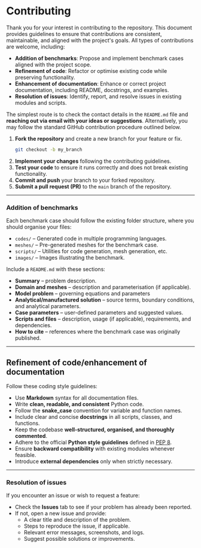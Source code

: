 # Contributing

Thank you for your interest in contributing to the repository. This document provides guidelines to ensure that contributions are consistent, maintainable, and aligned with the project's goals. All types of contributions are welcome, including:

* **Addition of benchmarks**: Propose and implement benchmark cases aligned with the project scope.
* **Refinement of code**: Refactor or optimise existing code while preserving functionality.
* **Enhancement of documentation**: Enhance or correct project documentation, including README, docstrings, and examples.
* **Resolution of issues**: Identify, report, and resolve issues in existing modules and scripts.

The simplest route is to check the contact details in the `README.md` file and **reaching out via email with your ideas or suggestions**. Alternatively, you may follow the standard GitHub contribution procedure outlined below.

1. **Fork the repository** and create a new branch for your feature or fix.
   ```bash
   git checkout -b my_branch
   ```
2. **Implement your changes** following the contributing guidelines.
3. **Test your code** to ensure it runs correctly and does not break existing functionality.
4. **Commit and push** your branch to your forked repository.
5. **Submit a pull request (PR)** to the `main` branch of the repository.

---

### Addition of benchmarks

Each benchmark case should follow the existing folder structure, where you should organise your files:

* `codes/` – Generated code in multiple programming languages.
* `meshes/` – Pre-generated meshes for the benchmark case.
* `scripts/` – Utilities for code generation, mesh generation, etc.
* `images/` – Images illustrating the benchmark.

Include a `README.md` with these sections:

* **Summary** – problem description.
* **Domain and meshes** – description and parameterisation (if applicable).
* **Model problem** – governing equations and parameters
* **Analytical/manufactured solution** – source terms, boundary conditions, and analytical parameters.
* **Case parameters** – user-defined parameters and suggested values.
* **Scripts and files** – description, usage (if applicable), requirements, and dependencies.
* **How to cite** – references where the benchmark case was originally published.


---

## Refinement of code/enhancement of documentation

Follow these coding style guidelines:

* Use **Markdown** syntax for all documentation files.
* Write **clean, readable, and consistent** Python code.
* Follow the **snake_case** convention for variable and function names.
* Include clear and concise **docstrings** in all scripts, classes, and functions.
* Keep the codebase **well-structured, organised, and thoroughly commented**.
* Adhere to the official **Python style guidelines** defined in [PEP 8](https://peps.python.org/pep-0008/).
* Ensure **backward compatibility** with existing modules whenever feasible.
* Introduce **external dependencies** only when strictly necessary.

---

### Resolution of issues

If you encounter an issue or wish to request a feature:

- Check the **Issues** tab to see if your problem has already been reported.
- If not, open a new issue and provide:
  - A clear title and description of the problem.
  - Steps to reproduce the issue, if applicable.
  - Relevant error messages, screenshots, and logs.
  - Suggest possible solutions or improvements.
